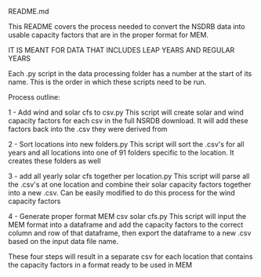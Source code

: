 README.md

This README covers the process needed to convert the NSDRB data into usable capacity factors that are in the proper format for MEM. 

IT IS MEANT FOR DATA THAT INCLUDES LEAP YEARS AND REGULAR YEARS

Each .py script in the data processing folder has a number at the start of its name. This is the order in which these scripts need to be run.

Process outline:

1 - Add wind and solar cfs to csv.py This script will create solar and wind capacity factors for each csv in the full NSRDB download. It will add these factors back into the .csv they were derived from

2 - Sort locations into new folders.py This script will sort the .csv's for all years and all locations into one of 91 folders specific to the location. It creates these folders as well

3 - add all yearly solar cfs together per location.py This script will parse all the .csv's at one location and combine their solar capacity factors together into a new .csv. Can be easily modified to do this process for the wind capacity factors

4 - Generate proper format MEM csv solar cfs.py This script will input the MEM format into a dataframe and add the capacity factors to the correct column and row of that dataframe, then export the dataframe to a new .csv based on the input data file name. 

These four steps will result in a separate csv for each location that contains the capacity factors in a format ready to be used in MEM
